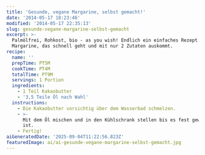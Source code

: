 ```yaml
---
title: 'Gesunde, vegane Margarine, selbst gemacht!'
date: '2014-05-17 18:23:46'
modified: '2014-05-17 22:35:13'
slug: gesunde-vegane-margarine-selbst-gemacht
excerpt: >-
  Palmölfrei, Rohkost, bio - as you wish! Endlich ein einfaches Rezept für
  Margarine, das schnell geht und mit nur 2 Zutaten auskommt.
recipe:
  name: ''
  prepTime: PT5M
  cookTime: PT4M
  totalTime: PT9M
  servings: 1 Portion
  ingredients:
    - 1 Teil Kakaobutter
    - '3,5 Teile Öl nach Wahl'
  instructions:
    - Die Kakaobutter vorsichtig über dem Wasserbad schmelzen.
    - >-
      Mit dem Öl mischen und in den Kühlschrank stellen bis es fest geworden
      ist.
    - Fertig!
aiGeneratedDate: '2025-09-04T11:22:56.823Z'
featuredImage: ai/ai-gesunde-vegane-margarine-selbst-gemacht.jpg
---
```



